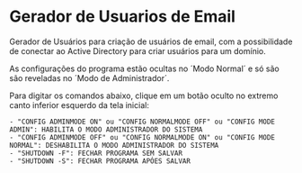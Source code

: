 # Gerador de Usuarios de Email
Gerador de Usuários para criação de usuários de email, com a possibilidade de conectar ao Active Directory para criar usuários para um domínio.

As configurações do programa estão ocultas no ´Modo Normal´ e só são são reveladas no ´Modo de Administrador´. 

Para digitar os comandos abaixo, clique em um botão oculto no extremo canto inferior esquerdo da tela inicial:

    - "CONFIG ADMINMODE ON" ou "CONFIG NORMALMODE OFF" ou "CONFIG MODE ADMIN": HABILITA O MODO ADMINISTRADOR DO SISTEMA
    - "CONFIG ADMINMODE OFF" ou "CONFIG NORMALMODE ON" ou "CONFIG MODE NORMAL": DESHABILITA O MODO ADMINISTRADOR DO SISTEMA
    - "SHUTDOWN -F": FECHAR PROGRAMA SEM SALVAR
    - "SHUTDOWN -S": FECHAR PROGRAMA APÓES SALVAR
